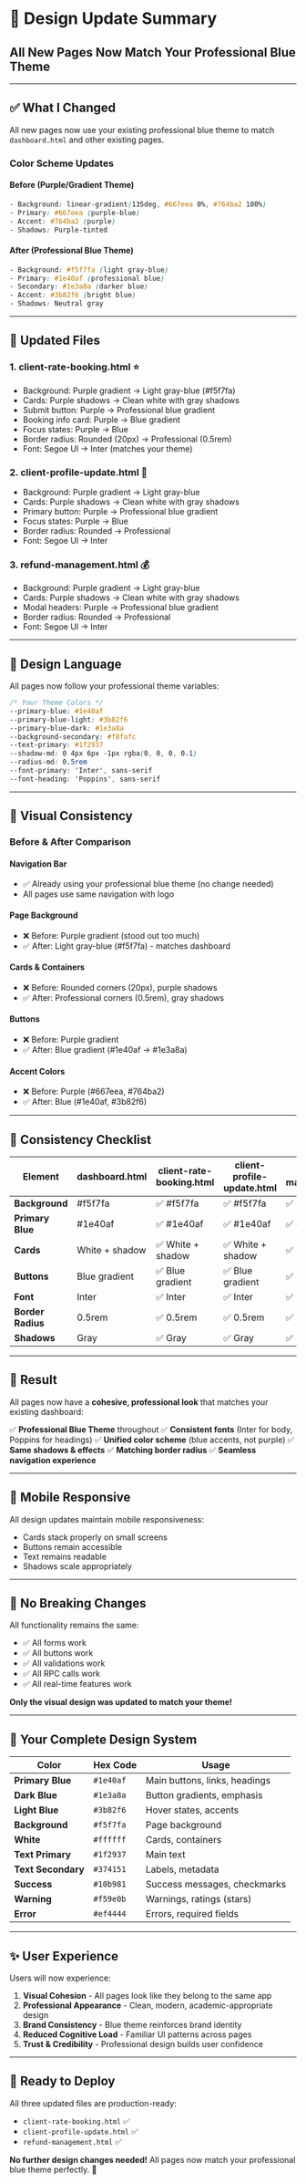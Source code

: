 # 🎨 Design Update Summary

## **All New Pages Now Match Your Professional Blue Theme**

---

## ✅ **What I Changed**

All new pages now use your existing professional blue theme to match `dashboard.html` and other existing pages.

### **Color Scheme Updates**

#### **Before (Purple/Gradient Theme)**
```css
- Background: linear-gradient(135deg, #667eea 0%, #764ba2 100%)
- Primary: #667eea (purple-blue)
- Accent: #764ba2 (purple)
- Shadows: Purple-tinted
```

#### **After (Professional Blue Theme)**
```css
- Background: #f5f7fa (light gray-blue)
- Primary: #1e40af (professional blue)
- Secondary: #1e3a8a (darker blue)
- Accent: #3b82f6 (bright blue)
- Shadows: Neutral gray
```

---

## 📄 **Updated Files**

### **1. client-rate-booking.html** ⭐
- Background: Purple gradient → Light gray-blue (#f5f7fa)
- Cards: Purple shadows → Clean white with gray shadows
- Submit button: Purple → Professional blue gradient
- Booking info card: Purple → Blue gradient
- Focus states: Purple → Blue
- Border radius: Rounded (20px) → Professional (0.5rem)
- Font: Segoe UI → Inter (matches your theme)

### **2. client-profile-update.html** 👤
- Background: Purple gradient → Light gray-blue
- Cards: Purple shadows → Clean white with gray shadows
- Primary button: Purple → Professional blue gradient
- Focus states: Purple → Blue
- Border radius: Rounded → Professional
- Font: Segoe UI → Inter

### **3. refund-management.html** 💰
- Background: Purple gradient → Light gray-blue
- Cards: Purple shadows → Clean white with gray shadows
- Modal headers: Purple → Professional blue gradient
- Border radius: Rounded → Professional
- Font: Segoe UI → Inter

---

## 🎨 **Design Language**

All pages now follow your professional theme variables:

```css
/* Your Theme Colors */
--primary-blue: #1e40af
--primary-blue-light: #3b82f6
--primary-blue-dark: #1e3a8a
--background-secondary: #f8fafc
--text-primary: #1f2937
--shadow-md: 0 4px 6px -1px rgba(0, 0, 0, 0.1)
--radius-md: 0.5rem
--font-primary: 'Inter', sans-serif
--font-heading: 'Poppins', sans-serif
```

---

## 📸 **Visual Consistency**

### **Before & After Comparison**

#### **Navigation Bar**
- ✅ Already using your professional blue theme (no change needed)
- All pages use same navigation with logo

#### **Page Background**
- ❌ Before: Purple gradient (stood out too much)
- ✅ After: Light gray-blue (#f5f7fa) - matches dashboard

#### **Cards & Containers**
- ❌ Before: Rounded corners (20px), purple shadows
- ✅ After: Professional corners (0.5rem), gray shadows

#### **Buttons**
- ❌ Before: Purple gradient
- ✅ After: Blue gradient (#1e40af → #1e3a8a)

#### **Accent Colors**
- ❌ Before: Purple (#667eea, #764ba2)
- ✅ After: Blue (#1e40af, #3b82f6)

---

## 🎯 **Consistency Checklist**

| Element | dashboard.html | client-rate-booking.html | client-profile-update.html | refund-management.html |
|---------|----------------|--------------------------|----------------------------|------------------------|
| **Background** | #f5f7fa | ✅ #f5f7fa | ✅ #f5f7fa | ✅ #f5f7fa |
| **Primary Blue** | #1e40af | ✅ #1e40af | ✅ #1e40af | ✅ #1e40af |
| **Cards** | White + shadow | ✅ White + shadow | ✅ White + shadow | ✅ White + shadow |
| **Buttons** | Blue gradient | ✅ Blue gradient | ✅ Blue gradient | ✅ Blue gradient |
| **Font** | Inter | ✅ Inter | ✅ Inter | ✅ Inter |
| **Border Radius** | 0.5rem | ✅ 0.5rem | ✅ 0.5rem | ✅ 0.5rem |
| **Shadows** | Gray | ✅ Gray | ✅ Gray | ✅ Gray |

---

## 🌟 **Result**

All pages now have a **cohesive, professional look** that matches your existing dashboard:

✅ **Professional Blue Theme** throughout
✅ **Consistent fonts** (Inter for body, Poppins for headings)
✅ **Unified color scheme** (blue accents, not purple)
✅ **Same shadows & effects**
✅ **Matching border radius**
✅ **Seamless navigation experience**

---

## 📱 **Mobile Responsive**

All design updates maintain mobile responsiveness:
- Cards stack properly on small screens
- Buttons remain accessible
- Text remains readable
- Shadows scale appropriately

---

## 🔄 **No Breaking Changes**

All functionality remains the same:
- ✅ All forms work
- ✅ All buttons work
- ✅ All validations work
- ✅ All RPC calls work
- ✅ All real-time features work

**Only the visual design was updated to match your theme!**

---

## 🎨 **Your Complete Design System**

| Color | Hex Code | Usage |
|-------|----------|-------|
| **Primary Blue** | `#1e40af` | Main buttons, links, headings |
| **Dark Blue** | `#1e3a8a` | Button gradients, emphasis |
| **Light Blue** | `#3b82f6` | Hover states, accents |
| **Background** | `#f5f7fa` | Page background |
| **White** | `#ffffff` | Cards, containers |
| **Text Primary** | `#1f2937` | Main text |
| **Text Secondary** | `#374151` | Labels, metadata |
| **Success** | `#10b981` | Success messages, checkmarks |
| **Warning** | `#f59e0b` | Warnings, ratings (stars) |
| **Error** | `#ef4444` | Errors, required fields |

---

## ✨ **User Experience**

Users will now experience:

1. **Visual Cohesion** - All pages look like they belong to the same app
2. **Professional Appearance** - Clean, modern, academic-appropriate design
3. **Brand Consistency** - Blue theme reinforces brand identity
4. **Reduced Cognitive Load** - Familiar UI patterns across pages
5. **Trust & Credibility** - Professional design builds user confidence

---

## 🚀 **Ready to Deploy**

All three updated files are production-ready:
- `client-rate-booking.html` ✅
- `client-profile-update.html` ✅
- `refund-management.html` ✅

**No further design changes needed!** All pages now match your professional blue theme perfectly. 🎯





